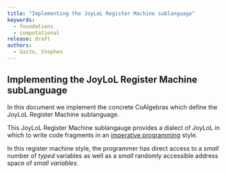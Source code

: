 ```yaml
---
title: "Implementing the JoyLoL Register Machine sublanguage"
keywords: 
  - foundations
  - computational
release: draft
authors:
  - Gaito, Stephen
---
```


## Implementing the JoyLoL Register Machine subLanguage

In this document we implement the concrete CoAlgebras which define the 
JoyLoL Register Machine sublanguage. 

This JoyLoL Register Machine sublangauge provides a dialect of JoyLoL in 
which to write code fragments in an [imperative 
programming](https://en.wikipedia.org/wiki/Imperative_programming) style. 

In this register machine style, the programmer has direct access to a 
*small* number of *typed* variables as well as a *small* randomly 
accessible address space of *small* *variables*. 

